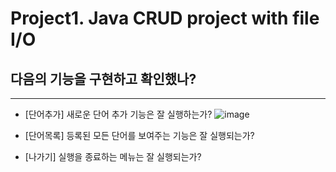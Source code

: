 # Project1. Java CRUD project with file I/O
## 다음의 기능을 구현하고 확인했나?
-----------------------------------------
+ [단어추가] 새로운 단어 추가 기능은 잘 실행하는가?
![image](https://github.com/seoyoung119/project1_1/assets/130718248/90f42de5-000e-40da-8543-f17392e62393)

+ [단어목록] 등록된 모든 단어를 보여주는 기능은 잘 실행되는가?

+ [나가기] 실행을 종료하는 메뉴는 잘 실행되는가?


